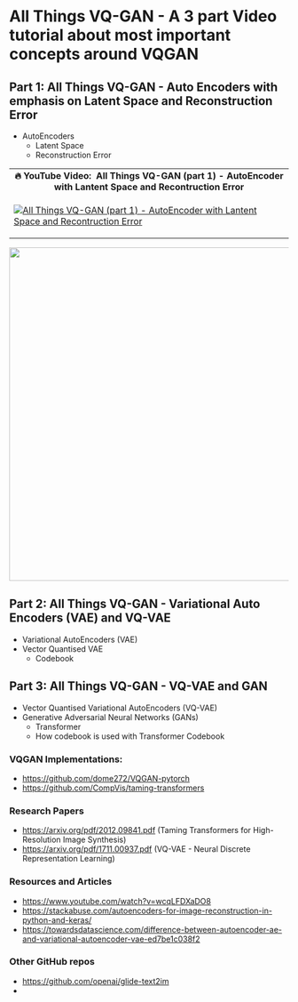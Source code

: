 # All Things VQ-GAN - A 3 part Video tutorial about most important concepts around VQGAN #

## Part 1: All Things VQ-GAN - Auto Encoders with emphasis on Latent Space and Reconstruction Error ##
- AutoEncoders 
  - Latent Space 
  - Reconstruction Error

<table class="table table-striped table-bordered table-vcenter">
    <tr>
        <td align="center"><b>🔥&nbsp;YouTube Video:&nbsp; All Things VQ-GAN (part 1) - AutoEncoder with Lantent Space and Recontruction Error</b></td>
    </tr>
    <tr>
        <td>
            <div>
                
[![All Things VQ-GAN (part 1) - AutoEncoder with Lantent Space and Recontruction Error](https://img.youtube.com/vi/emnpYD6-90c/0.jpg)](https://www.youtube.com/watch?v=emnpYD6-90c)

  </tr>
</table>
<div align="center">
  <img src="https://github.com/prodramp/DeepWorks/blob/main/AllThings-VQGAN/images/ae.png?raw=true" width="600" />
</div> 


## Part 2: All Things VQ-GAN - Variational Auto Encoders (VAE) and VQ-VAE ##
- Variational AutoEncoders (VAE)
- Vector Quantised VAE 
  - Codebook

## Part 3: All Things VQ-GAN - VQ-VAE and GAN ##
- Vector Quantised Variational AutoEncoders (VQ-VAE)
- Generative Adversarial Neural Networks (GANs) 
  - Transformer 
  - How codebook is used with Transformer Codebook

###  VQGAN Implementations:
- https://github.com/dome272/VQGAN-pytorch
- https://github.com/CompVis/taming-transformers


### Research Papers
- https://arxiv.org/pdf/2012.09841.pdf (Taming Transformers for High-Resolution Image Synthesis)
- https://arxiv.org/pdf/1711.00937.pdf (VQ-VAE - Neural Discrete Representation Learning)

### Resources and Articles
- https://www.youtube.com/watch?v=wcqLFDXaDO8
- https://stackabuse.com/autoencoders-for-image-reconstruction-in-python-and-keras/
- https://towardsdatascience.com/difference-between-autoencoder-ae-and-variational-autoencoder-vae-ed7be1c038f2


### Other GitHub repos
- https://github.com/openai/glide-text2im
- 